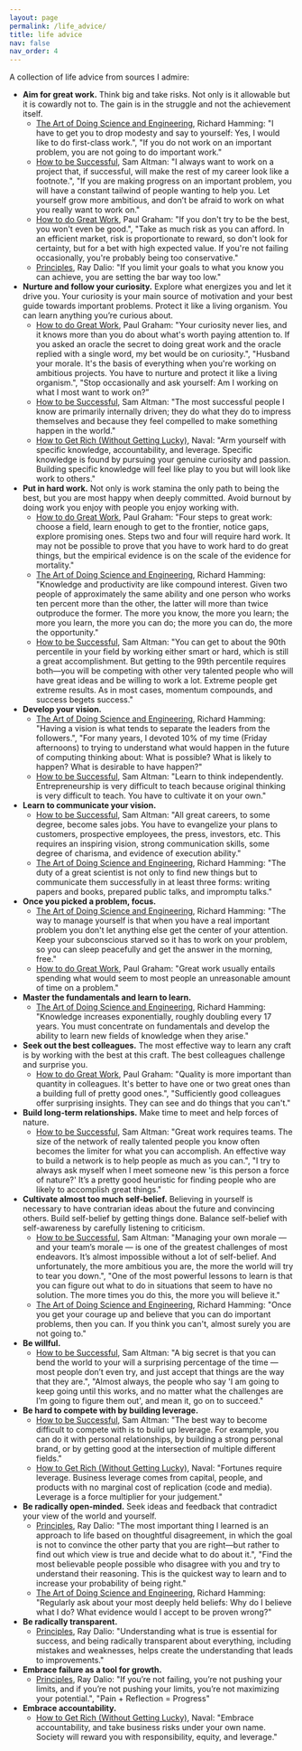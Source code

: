 ```yaml
---
layout: page
permalink: /life_advice/
title: life advice
nav: false
nav_order: 4
---
```


A collection of life advice from sources I admire:
- **Aim for great work.** Think big and take risks. Not only is it allowable but it is cowardly not to. The gain is in the struggle and not the achievement itself.
    - [The Art of Doing Science and Engineering](https://theophilegervet.github.io/book_notes/the-art-of-doing-science-and-engineering/), Richard Hamming: "I have to get you to drop modesty and say to yourself: Yes, I would like to do first-class work.", "If you do not work on an important problem, you are not going to do important work."
    - [How to be Successful](https://blog.samaltman.com/how-to-be-successful), Sam Altman: "I always want to work on a project that, if successful, will make the rest of my career look like a footnote.", "If you are making progress on an important problem, you will have a constant tailwind of people wanting to help you. Let yourself grow more ambitious, and don’t be afraid to work on what you really want to work on."
    - [How to do Great Work](http://paulgraham.com/greatwork.html), Paul Graham: "If you don't try to be the best, you won't even be good.", "Take as much risk as you can afford. In an efficient market, risk is proportionate to reward, so don't look for certainty, but for a bet with high expected value. If you're not failing occasionally, you're probably being too conservative."
    - [Principles](https://theophilegervet.github.io/book_notes/principles/), Ray Dalio: "If you limit your goals to what you know you can achieve, you are setting the bar way too low."
- **Nurture and follow your curiosity.** Explore what energizes you and let it drive you. Your curiosity is your main source of motivation and your best guide towards important problems. Protect it like a living organism. You can learn anything you’re curious about. 
    - [How to do Great Work](http://paulgraham.com/greatwork.html), Paul Graham: "Your curiosity never lies, and it knows more than you do about what's worth paying attention to. If you asked an oracle the secret to doing great work and the oracle replied with a single word, my bet would be on curiosity.", "Husband your morale. It's the basis of everything when you're working on ambitious projects. You have to nurture and protect it like a living organism.", "Stop occasionally and ask yourself: Am I working on what I most want to work on?”
    - [How to be Successful](https://blog.samaltman.com/how-to-be-successful), Sam Altman: "The most successful people I know are primarily internally driven; they do what they do to impress themselves and because they feel compelled to make something happen in the world."
    - [How to Get Rich (Without Getting Lucky)](https://twitter.com/naval/status/1002103360646823936), Naval: "Arm yourself with specific knowledge, accountability, and leverage. Specific knowledge is found by pursuing your genuine curiosity and passion. Building specific knowledge will feel like play to you but will look like work to others."
- **Put in hard work.** Not only is work stamina the only path to being the best, but you are most happy when deeply committed. Avoid burnout by doing work you enjoy with people you enjoy working with.
    - [How to do Great Work](http://paulgraham.com/greatwork.html), Paul Graham: "Four steps to great work: choose a field, learn enough to get to the frontier, notice gaps, explore promising ones. Steps two and four will require hard work. It may not be possible to prove that you have to work hard to do great things, but the empirical evidence is on the scale of the evidence for mortality."
    - [The Art of Doing Science and Engineering](https://theophilegervet.github.io/book_notes/the-art-of-doing-science-and-engineering/), Richard Hamming: "Knowledge and productivity are like compound interest. Given two people of approximately the same ability and one person who works ten percent more than the other, the latter will more than twice outproduce the former. The more you know, the more you learn; the more you learn, the more you can do; the more you can do, the more the opportunity."
    - [How to be Successful](https://blog.samaltman.com/how-to-be-successful), Sam Altman: "You can get to about the 90th percentile in your field by working either smart or hard, which is still a great accomplishment. But getting to the 99th percentile requires both—you will be competing with other very talented people who will have great ideas and be willing to work a lot. Extreme people get extreme results. As in most cases, momentum compounds, and success begets success."
- **Develop your vision.**
    - [The Art of Doing Science and Engineering](https://theophilegervet.github.io/book_notes/the-art-of-doing-science-and-engineering/), Richard Hamming: "Having a vision is what tends to separate the leaders from the followers.", "For many years, I devoted 10% of my time (Friday afternoons) to trying to understand what would happen in the future of computing thinking about: What is possible? What is likely to happen? What is desirable to have happen?"
    - [How to be Successful](https://blog.samaltman.com/how-to-be-successful), Sam Altman: "Learn to think independently. Entrepreneurship is very difficult to teach because original thinking is very difficult to teach. You have to cultivate it on your own."
- **Learn to communicate your vision.**
    - [How to be Successful](https://blog.samaltman.com/how-to-be-successful), Sam Altman: "All great careers, to some degree, become sales jobs. You have to evangelize your plans to customers, prospective employees, the press, investors, etc. This requires an inspiring vision, strong communication skills, some degree of charisma, and evidence of execution ability."
    - [The Art of Doing Science and Engineering](https://theophilegervet.github.io/book_notes/the-art-of-doing-science-and-engineering/), Richard Hamming: "The duty of a great scientist is not only to find new things but to communicate them successfully in at least three forms: writing papers and books, prepared public talks, and impromptu talks."
- **Once you picked a problem, focus.**
    - [The Art of Doing Science and Engineering](https://theophilegervet.github.io/book_notes/the-art-of-doing-science-and-engineering/), Richard Hamming: "The way to manage yourself is that when you have a real important problem you don't let anything else get the center of your attention. Keep your subconscious starved so it has to work on your problem, so you can sleep peacefully and get the answer in the morning, free."
    - [How to do Great Work](http://paulgraham.com/greatwork.html), Paul Graham: "Great work usually entails spending what would seem to most people an unreasonable amount of time on a problem."
- **Master the fundamentals and learn to learn.**
    - [The Art of Doing Science and Engineering](https://theophilegervet.github.io/book_notes/the-art-of-doing-science-and-engineering/), Richard Hamming: "Knowledge increases exponentially, roughly doubling every 17 years. You must concentrate on fundamentals and develop the ability to learn new fields of knowledge when they arise."
- **Seek out the best colleagues.** The most effective way to learn any craft is by working with the best at this craft. The best colleagues challenge and surprise you.
    - [How to do Great Work](http://paulgraham.com/greatwork.html), Paul Graham: "Quality is more important than quantity in colleagues. It's better to have one or two great ones than a building full of pretty good ones.", "Sufficiently good colleagues offer surprising insights. They can see and do things that you can't."
- **Build long-term relationships.** Make time to meet and help forces of nature. 
    - [How to be Successful](https://blog.samaltman.com/how-to-be-successful), Sam Altman: "Great work requires teams. The size of the network of really talented people you know often becomes the limiter for what you can accomplish. An effective way to build a network is to help people as much as you can.", "I try to always ask myself when I meet someone new 'is this person a force of nature?' It’s a pretty good heuristic for finding people who are likely to accomplish great things."
- **Cultivate almost too much self-belief.** Believing in yourself is necessary to have contrarian ideas about the future and convincing others. Build self-belief by getting things done. Balance self-belief with self-awareness by carefully listening to criticism. 
    - [How to be Successful](https://blog.samaltman.com/how-to-be-successful), Sam Altman: "Managing your own morale — and your team’s morale — is one of the greatest challenges of most endeavors. It’s almost impossible without a lot of self-belief. And unfortunately, the more ambitious you are, the more the world will try to tear you down.", "One of the most powerful lessons to learn is that you can figure out what to do in situations that seem to have no solution. The more times you do this, the more you will believe it."
    - [The Art of Doing Science and Engineering](https://theophilegervet.github.io/book_notes/the-art-of-doing-science-and-engineering/), Richard Hamming: "Once you get your courage up and believe that you can do important problems, then you can. If you think you can't, almost surely you are not going to."
- **Be willful.**
    - [How to be Successful](https://blog.samaltman.com/how-to-be-successful), Sam Altman: "A big secret is that you can bend the world to your will a surprising percentage of the time — most people don’t even try, and just accept that things are the way that they are.", "Almost always, the people who say 'I am going to keep going until this works, and no matter what the challenges are I’m going to figure them out', and mean it, go on to succeed."
- **Be hard to compete with by building leverage.**
    - [How to be Successful](https://blog.samaltman.com/how-to-be-successful), Sam Altman: "The best way to become difficult to compete with is to build up leverage. For example, you can do it with personal relationships, by building a strong personal brand, or by getting good at the intersection of multiple different fields."
    - [How to Get Rich (Without Getting Lucky)](https://twitter.com/naval/status/1002103360646823936), Naval: "Fortunes require leverage. Business leverage comes from capital, people, and products with no marginal cost of replication (code and media). Leverage is a force multiplier for your judgement."
- **Be radically open-minded.** Seek ideas and feedback that contradict your view of the world and yourself.
    - [Principles](https://theophilegervet.github.io/book_notes/principles/), Ray Dalio: "The most important thing I learned is an approach to life based on thoughtful disagreement, in which the goal is not to convince the other party that you are right—but rather to find out which view is true and decide what to do about it.", "Find the most believable people possible who disagree with you and try to understand their reasoning. This is the quickest way to learn and to increase your probability of being right."
    - [The Art of Doing Science and Engineering](https://theophilegervet.github.io/book_notes/the-art-of-doing-science-and-engineering/), Richard Hamming: "Regularly ask about your most deeply held beliefs: Why do I believe what I do? What evidence would I accept to be proven wrong?"
- **Be radically transparent.**
    - [Principles](https://theophilegervet.github.io/book_notes/principles/), Ray Dalio: "Understanding what is true is essential for success, and being radically transparent about everything, including mistakes and weaknesses, helps create the understanding that leads to improvements."
- **Embrace failure as a tool for growth.**
    - [Principles](https://theophilegervet.github.io/book_notes/principles/), Ray Dalio: "If you’re not failing, you’re not pushing your limits, and if you’re not pushing your limits, you’re not maximizing your potential.", "Pain + Reflection = Progress"
- **Embrace accountability.**
    - [How to Get Rich (Without Getting Lucky)](https://twitter.com/naval/status/1002103360646823936), Naval: "Embrace accountability, and take business risks under your own name. Society will reward you with responsibility, equity, and leverage."
